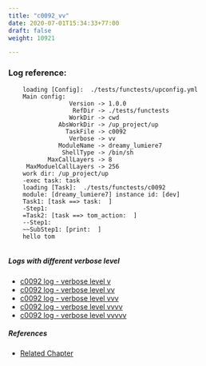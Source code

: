 ```yaml
---
title: "c0092_vv"
date: 2020-07-01T15:34:33+77:00
draft: false
weight: 10921

---
```


### Log reference: <no value>

```
    loading [Config]:  ./tests/functests/upconfig.yml
    Main config:
                 Version -> 1.0.0
                  RefDir -> ./tests/functests
                 WorkDir -> cwd
              AbsWorkDir -> /up_project/up
                TaskFile -> c0092
                 Verbose -> vv
              ModuleName -> dreamy_lumiere7
               ShellType -> /bin/sh
           MaxCallLayers -> 8
     MaxModuelCallLayers -> 256
    work dir: /up_project/up
    -exec task: task
    loading [Task]:  ./tests/functests/c0092
    module: [dreamy_lumiere7] instance id: [dev]
    Task1: [task ==> task:  ]
    -Step1:
    =Task2: [task ==> tom_action:  ]
    --Step1:
    ~~SubStep1: [print:  ]
    hello tom
    
```

##### Logs with different verbose level
* [c0092 log - verbose level v](../../logs/c0092_v)
* [c0092 log - verbose level vv](../../logs/c0092_vv)
* [c0092 log - verbose level vvv](../../logs/c0092_vvv)
* [c0092 log - verbose level vvvv](../../logs/c0092_vvvv)
* [c0092 log - verbose level vvvvv](../../logs/c0092_vvvvv)

##### References
* [Related Chapter](../../flow-controll/c0092)
